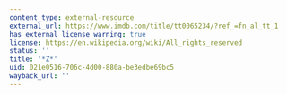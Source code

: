 ```yaml
---
content_type: external-resource
external_url: https://www.imdb.com/title/tt0065234/?ref_=fn_al_tt_1
has_external_license_warning: true
license: https://en.wikipedia.org/wiki/All_rights_reserved
status: ''
title: '*Z*'
uid: 021e0516-706c-4d00-880a-be3edbe69bc5
wayback_url: ''
---
```

